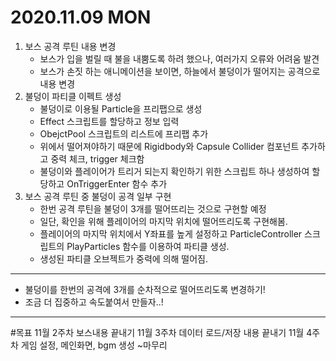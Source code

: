 # 2020.11.09 MON

1. 보스 공격 루틴 내용 변경
	- 보스가 입을 벌릴 때 불을 내뿜도록 하려 했으나, 여러가지 오류와 어려움 발견
	- 보스가 손짓 하는 애니메이션을 보이면, 하늘에서 불덩이가 떨어지는 공격으로 내용 변경
2. 불덩이 파티클 이펙트 생성
	- 불덩이로 이용될 Particle을 프리팹으로 생성
	- Effect 스크립트를 할당하고 정보 입력
	- ObejctPool 스크립트의 리스트에 프리팹 추가
	- 위에서 떨어져야하기 때문에 Rigidbody와 Capsule Collider 컴포넌트 추가하고 중력 체크, trigger 체크함
	- 불덩이와 플레이어가 트리거 되는지 확인하기 위한 스크립트 하나 생성하여 할당하고 OnTriggerEnter 함수 추가
3. 보스 공격 루틴 중 불덩이 공격 일부 구현
	- 한번 공격 루틴을 불덩이 3개를 떨어뜨리는 것으로 구현할 예정
	- 일단, 확인을 위해 플레이어의 마지막 위치에 떨어뜨리도록 구현해봄.
	- 플레이어의 마지막 위치에서 Y좌표를 높게 설정하고 ParticleController 스크립트의 PlayParticles 함수를 이용하여 파티클 생성.
	- 생성된 파티클 오브젝트가 중력에 의해 떨어짐. 

***


- 불덩이를 한번의 공격에 3개를 순차적으로 떨어뜨리도록 변경하기!
- 조금 더 집중하고 속도붙여서 만들자..!   

***

#목표
11월 2주차 보스내용 끝내기
11월 3주차 데이터 로드/저장 내용 끝내기
11월 4주차 게임 설정, 메인화면, bgm 생성
~마무리
